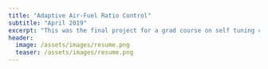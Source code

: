 ```yaml
---
title: "Adaptive Air-Fuel Ratio Control"
subtitle: "April 2019"
excerpt: "This was the final project for a grad course on self tuning control."
header:
  image: /assets/images/resume.png
  teaser: /assets/images/resume.png
---
```

